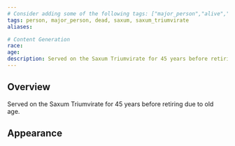 ```yaml
---
# Consider adding some of the following tags: ["major_person","alive","dead"]
tags: person, major_person, dead, saxum, saxum_triumvirate
aliases:

# Content Generation
race:
age:
description: Served on the Saxum Triumvirate for 45 years before retiring due to old age.
---
```

## Overview
Served on the Saxum Triumvirate for 45 years before retiring due to old age.
## Appearance
